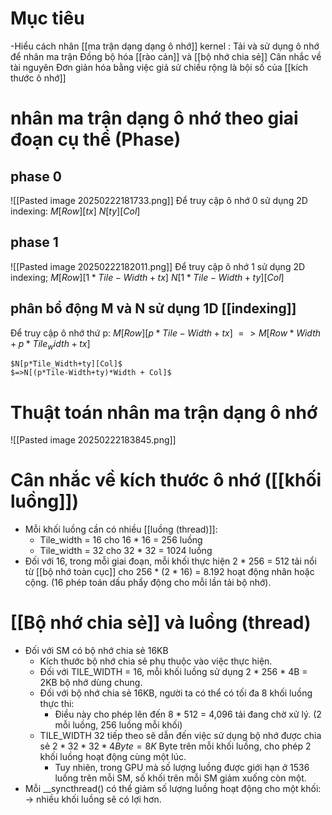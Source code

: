 # Mục tiêu
-Hiểu cách nhân [[ma trận dạng dạng ô nhớ]] kernel : 
	Tải và sử dụng ô nhớ để nhân ma trận
	Đồng bộ hóa [[rào cản]] và [[bộ nhớ chia sẻ]]
	Cân nhắc về tài nguyên
	Đơn giản hóa bằng việc giả sử chiều rộng là bội số của [[kích thước ô nhớ]]
# nhân ma trận dạng ô nhớ theo giai đoạn cụ thể (Phase)
## phase 0
![[Pasted image 20250222181733.png]]
Để truy cập ô nhớ 0 sử dụng 2D indexing:
	$M[Row][tx]$
	$N[ty][Col]$
## phase 1
![[Pasted image 20250222182011.png]]
Để truy cập ô nhớ 1 sử dụng 2D indexing;
	$M[Row][1*Tile-Width + tx]$
	$N[1*Tile-Width+ty][Col]$
## phân bổ động M và N sử dụng 1D [[indexing]]
Để truy cập ô nhớ thứ p:
	$M[Row][p*Tile-Width+tx]$
	$=> M[Row*Width + p*Tile_width +tx]$
	
	$N[p*Tile_Width+ty][Col]$
	$=>N[(p*Tile-Width+ty)*Width + Col]$ 
# Thuật toán nhân ma trận dạng ô nhớ
![[Pasted image 20250222183845.png]]

# Cân nhắc về kích thước ô nhớ ([[khối luồng]])
- Mỗi khối luồng cần có nhiều [[luồng (thread)]]:
	- Tile_width = 16 cho 16 * 16 = 256 luồng
	- Tile_width = 32 cho 32 * 32 = 1024 luồng
- Đối với 16, trong mỗi giai đoạn, mỗi khối thực hiện 2 * 256 = 512 tải nổi từ [[bộ nhớ toàn cục]] cho 256 * (2 * 16) = 8.192 hoạt động nhân hoặc cộng. (16 phép toán dấu phẩy động cho mỗi lần tải bộ nhớ).
# [[Bộ nhớ chia sẻ]] và luồng (thread)
- Đối với SM có bộ nhớ chia sẻ 16KB
	- Kích thước bộ nhớ chia sẻ phụ thuộc vào việc thực hiện.
	- Đối với TILE_WIDTH = 16, mỗi khối luồng sử dụng 2 * 256 * 4B = 2KB bộ nhớ dùng chung.
	- Đối với bộ nhớ chia sẻ 16KB, người ta có thể có tối đa 8 khối luồng thực thi:
		- Điều này cho phép lên đến 8 * 512 = 4,096 tải đang chờ xử lý. (2 mỗi luồng, 256 luồng mỗi khối)
	- TILE_WIDTH 32 tiếp theo sẽ dẫn đến việc sử dụng bộ nhớ được chia sẻ $2 * 32 * 32 * 4 Byte = 8K$ Byte trên mỗi khối luồng, cho phép 2 khối luồng hoạt động cùng một lúc.
		- Tuy nhiên, trong GPU mà số lượng luồng được giới hạn ở 1536 luồng trên mỗi SM, số khối trên mỗi SM giảm xuống còn một.
- Mỗi __syncthread() có thể giảm số lượng luồng hoạt động cho một khối:
	-> nhiều khối luồng sẽ có lợi hơn.